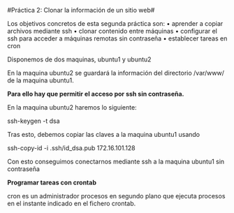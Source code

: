 #Práctica 2: Clonar la información de un sitio web#

Los objetivos concretos de esta segunda práctica son:
• aprender a copiar archivos mediante ssh
• clonar contenido entre máquinas
• configurar el ssh para acceder a máquinas remotas sin contraseña
• establecer tareas en cron

Disponemos de dos maquinas, ubuntu1 y ubuntu2

En la maquina ubuntu2 se guardará la información del directorio /var/www/ de la maquina ubuntu1.

**Para ello hay que permitir el acceso por ssh sin contraseña.**

En la maquina ubuntu2 haremos lo siguiente:

ssh-keygen -t dsa

Tras esto, debemos copiar las claves a la maquina ubuntu1 usando

ssh-copy-id -i .ssh/id_dsa.pub 172.16.101.128

Con esto conseguimos conectarnos mediante ssh a la maquina ubuntu1 sin contraseña


**Programar tareas con crontab**

cron es un administrador procesos en segundo plano que ejecuta procesos en el
instante indicado en el fichero crontab.

